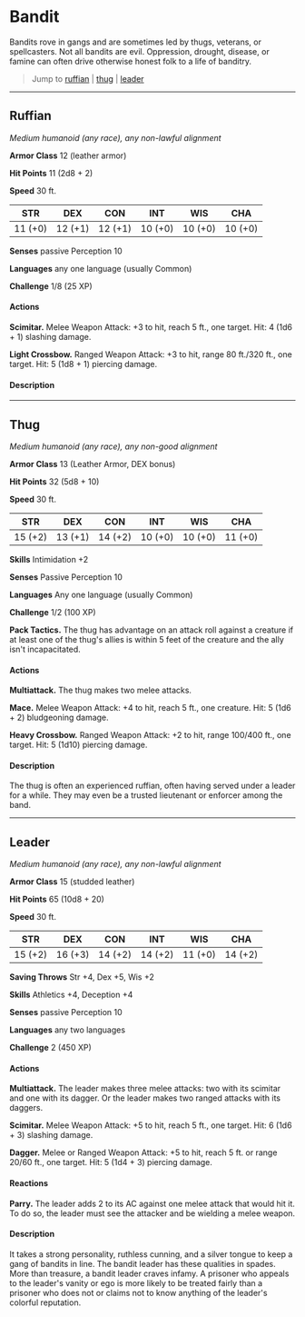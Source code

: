 # Bandit
Bandits rove in gangs and are sometimes led by thugs, veterans, or spellcasters. Not all bandits are evil. Oppression, drought, disease, or famine can often drive otherwise honest folk to a life of banditry.

> Jump to [ruffian](#ruffian) | [thug](#thug) | [leader](#leader)

---

## Ruffian
*Medium humanoid (any race), any non-lawful alignment*

**Armor Class** 12 (leather armor)

**Hit Points** 11 (2d8 + 2)

**Speed** 30 ft.

**STR**|**DEX**|**CON**|**INT**|**WIS**|**CHA**
-------|-------|-------|-------|-------|-------
11 (+0)|12 (+1)|12 (+1)|10 (+0)|10 (+0)|10 (+0)

**Senses** passive Perception 10

**Languages** any one language (usually Common)

**Challenge** 1/8 (25 XP)

#### Actions
**Scimitar.** Melee Weapon Attack: +3 to hit, reach 5 ft., one target. Hit: 4 (1d6 + 1) slashing damage.

**Light Crossbow.** Ranged Weapon Attack: +3 to hit, range 80 ft./320 ft., one target. Hit: 5 (1d8 + 1) piercing damage.

#### Description

---

## Thug
*Medium humanoid (any race), any non-good alignment*

**Armor Class** 13 (Leather Armor, DEX bonus)

**Hit Points** 32 (5d8 + 10)

**Speed** 30 ft.

**STR**|**DEX**|**CON**|**INT**|**WIS**|**CHA**
-------|-------|-------|-------|-------|-------
15 (+2)|13 (+1)|14 (+2)|10 (+0)|10 (+0)|11 (+0)

**Skills** Intimidation +2

**Senses** Passive Perception 10

**Languages** Any one language (usually Common)

**Challenge** 1/2 (100 XP)

**Pack Tactics.** The thug has advantage on an attack roll against a creature if at least one of the thug's allies is within 5 feet of the creature and the ally isn't incapacitated.

#### Actions
**Multiattack.** The thug makes two melee attacks.

**Mace.** Melee Weapon Attack: +4 to hit, reach 5 ft., one creature. Hit: 5 (1d6 + 2) bludgeoning damage.

**Heavy Crossbow.** Ranged Weapon Attack: +2 to hit, range 100/400 ft., one target. Hit: 5 (1d10) piercing damage.

#### Description
The thug is often an experienced ruffian, often having served under a leader for a while. They may even be a trusted lieutenant or enforcer among the band.

---

## Leader
*Medium humanoid (any race), any non-lawful alignment*

**Armor Class** 15 (studded leather)

**Hit Points** 65 (10d8 + 20)

**Speed** 30 ft.

**STR**|**DEX**|**CON**|**INT**|**WIS**|**CHA**
-------|-------|-------|-------|-------|-------
15 (+2)|16 (+3)|14 (+2)|14 (+2)|11 (+0)|14 (+2)

**Saving Throws** Str +4, Dex +5, Wis +2

**Skills** Athletics +4, Deception +4

**Senses** passive Perception 10

**Languages** any two languages

**Challenge** 2 (450 XP)

#### Actions

**Multiattack.** The leader makes three melee attacks: two with its scimitar and one with its dagger. Or the leader makes two ranged attacks with its daggers.

**Scimitar.** Melee Weapon Attack: +5 to hit, reach 5 ft., one target. Hit: 6 (1d6 + 3) slashing damage.

**Dagger.** Melee or Ranged Weapon Attack: +5 to hit, reach 5 ft. or range 20/60 ft., one target. Hit: 5 (1d4 + 3) piercing damage.

#### Reactions

**Parry.** The leader adds 2 to its AC against one melee attack that would hit it. To do so, the leader must see the attacker and be wielding a melee weapon.

#### Description
It takes a strong personality, ruthless cunning, and a silver tongue to keep a gang of bandits in line. The bandit leader has these qualities in spades. More than treasure, a bandit leader craves infamy. A prisoner who appeals to the leader's vanity or ego is more likely to be treated fairly than a prisoner who does not or claims not to know anything of the leader's colorful reputation.
